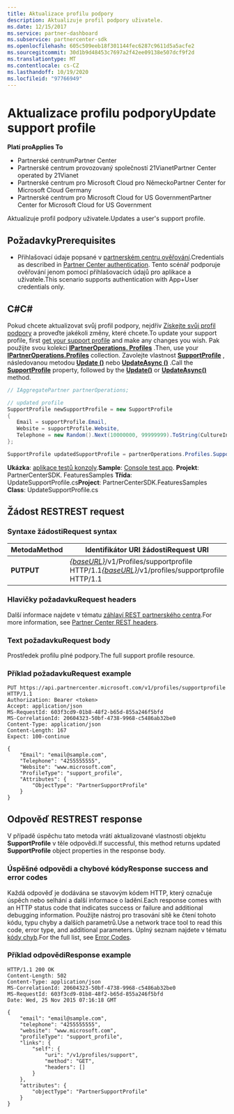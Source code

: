 ```yaml
---
title: Aktualizace profilu podpory
description: Aktualizuje profil podpory uživatele.
ms.date: 12/15/2017
ms.service: partner-dashboard
ms.subservice: partnercenter-sdk
ms.openlocfilehash: 605c509eeb18f301144fec6287c9611d5a5acfe2
ms.sourcegitcommit: 30d1b9d48453c7697a2f42ee09138e507dcf9f2d
ms.translationtype: MT
ms.contentlocale: cs-CZ
ms.lasthandoff: 10/19/2020
ms.locfileid: "97766949"
---
```

# <a name="update-support-profile"></a><span data-ttu-id="c421a-103">Aktualizace profilu podpory</span><span class="sxs-lookup"><span data-stu-id="c421a-103">Update support profile</span></span>

<span data-ttu-id="c421a-104">**Platí pro**</span><span class="sxs-lookup"><span data-stu-id="c421a-104">**Applies To**</span></span>

- <span data-ttu-id="c421a-105">Partnerské centrum</span><span class="sxs-lookup"><span data-stu-id="c421a-105">Partner Center</span></span>
- <span data-ttu-id="c421a-106">Partnerské centrum provozovaný společností 21Vianet</span><span class="sxs-lookup"><span data-stu-id="c421a-106">Partner Center operated by 21Vianet</span></span>
- <span data-ttu-id="c421a-107">Partnerské centrum pro Microsoft Cloud pro Německo</span><span class="sxs-lookup"><span data-stu-id="c421a-107">Partner Center for Microsoft Cloud Germany</span></span>
- <span data-ttu-id="c421a-108">Partnerské centrum pro Microsoft Cloud for US Government</span><span class="sxs-lookup"><span data-stu-id="c421a-108">Partner Center for Microsoft Cloud for US Government</span></span>

<span data-ttu-id="c421a-109">Aktualizuje profil podpory uživatele.</span><span class="sxs-lookup"><span data-stu-id="c421a-109">Updates a user's support profile.</span></span>

## <a name="prerequisites"></a><span data-ttu-id="c421a-110">Požadavky</span><span class="sxs-lookup"><span data-stu-id="c421a-110">Prerequisites</span></span>

- <span data-ttu-id="c421a-111">Přihlašovací údaje popsané v [partnerském centru ověřování](partner-center-authentication.md).</span><span class="sxs-lookup"><span data-stu-id="c421a-111">Credentials as described in [Partner Center authentication](partner-center-authentication.md).</span></span> <span data-ttu-id="c421a-112">Tento scénář podporuje ověřování jenom pomocí přihlašovacích údajů pro aplikace a uživatele.</span><span class="sxs-lookup"><span data-stu-id="c421a-112">This scenario supports authentication with App+User credentials only.</span></span>

## <a name="c"></a><span data-ttu-id="c421a-113">C\#</span><span class="sxs-lookup"><span data-stu-id="c421a-113">C\#</span></span>

<span data-ttu-id="c421a-114">Pokud chcete aktualizovat svůj profil podpory, nejdřív [Získejte svůj profil podpory](get-support-profile.md) a proveďte jakékoli změny, které chcete.</span><span class="sxs-lookup"><span data-stu-id="c421a-114">To update your support profile, first [get your support profile](get-support-profile.md) and make any changes you wish.</span></span> <span data-ttu-id="c421a-115">Pak použijte svou kolekci [**IPartnerOperations. Profiles**](/dotnet/api/microsoft.store.partnercenter.ipartner.profiles) .</span><span class="sxs-lookup"><span data-stu-id="c421a-115">Then, use your [**IPartnerOperations.Profiles**](/dotnet/api/microsoft.store.partnercenter.ipartner.profiles) collection.</span></span> <span data-ttu-id="c421a-116">Zavolejte vlastnost [**SupportProfile**](/dotnet/api/microsoft.store.partnercenter.profiles.isupportprofile) , následovanou metodou [**Update ()**](/dotnet/api/microsoft.store.partnercenter.profiles.isupportprofile.update) nebo [**UpdateAsync ()**](/dotnet/api/microsoft.store.partnercenter.profiles.isupportprofile.updateasync) .</span><span class="sxs-lookup"><span data-stu-id="c421a-116">Call the [**SupportProfile**](/dotnet/api/microsoft.store.partnercenter.profiles.isupportprofile) property, followed by the [**Update()**](/dotnet/api/microsoft.store.partnercenter.profiles.isupportprofile.update) or [**UpdateAsync()**](/dotnet/api/microsoft.store.partnercenter.profiles.isupportprofile.updateasync) method.</span></span>

``` csharp
// IAggregatePartner partnerOperations;

// updated profile
SupportProfile newSupportProfile = new SupportProfile
{
   Email = supportProfile.Email,
   Website = supportProfile.Website,
   Telephone = new Random().Next(10000000, 99999999).ToString(CultureInfo.InvariantCulture)
};

SupportProfile updatedSupportProfile = partnerOperations.Profiles.SupportProfile.Update(newSupportProfile);
```

<span data-ttu-id="c421a-117">**Ukázka**: [aplikace testů konzoly](console-test-app.md).</span><span class="sxs-lookup"><span data-stu-id="c421a-117">**Sample**: [Console test app](console-test-app.md).</span></span> <span data-ttu-id="c421a-118">**Projekt**: PartnerCenterSDK. FeaturesSamples **Třída**: UpdateSupportProfile.cs</span><span class="sxs-lookup"><span data-stu-id="c421a-118">**Project**: PartnerCenterSDK.FeaturesSamples **Class**: UpdateSupportProfile.cs</span></span>

## <a name="rest-request"></a><span data-ttu-id="c421a-119">Žádost REST</span><span class="sxs-lookup"><span data-stu-id="c421a-119">REST request</span></span>

### <a name="request-syntax"></a><span data-ttu-id="c421a-120">Syntaxe žádosti</span><span class="sxs-lookup"><span data-stu-id="c421a-120">Request syntax</span></span>

| <span data-ttu-id="c421a-121">Metoda</span><span class="sxs-lookup"><span data-stu-id="c421a-121">Method</span></span>  | <span data-ttu-id="c421a-122">Identifikátor URI žádosti</span><span class="sxs-lookup"><span data-stu-id="c421a-122">Request URI</span></span>                                                                     |
|---------|---------------------------------------------------------------------------------|
| <span data-ttu-id="c421a-123">**PUT**</span><span class="sxs-lookup"><span data-stu-id="c421a-123">**PUT**</span></span> | <span data-ttu-id="c421a-124">[*{baseURL}*](partner-center-rest-urls.md)/v1/Profiles/supportprofile HTTP/1.1</span><span class="sxs-lookup"><span data-stu-id="c421a-124">[*{baseURL}*](partner-center-rest-urls.md)/v1/profiles/supportprofile HTTP/1.1</span></span> |

### <a name="request-headers"></a><span data-ttu-id="c421a-125">Hlavičky požadavku</span><span class="sxs-lookup"><span data-stu-id="c421a-125">Request headers</span></span>

<span data-ttu-id="c421a-126">Další informace najdete v tématu [záhlaví REST partnerského centra](headers.md).</span><span class="sxs-lookup"><span data-stu-id="c421a-126">For more information, see [Partner Center REST headers](headers.md).</span></span>

### <a name="request-body"></a><span data-ttu-id="c421a-127">Text požadavku</span><span class="sxs-lookup"><span data-stu-id="c421a-127">Request body</span></span>

<span data-ttu-id="c421a-128">Prostředek profilu plné podpory.</span><span class="sxs-lookup"><span data-stu-id="c421a-128">The full support profile resource.</span></span>

### <a name="request-example"></a><span data-ttu-id="c421a-129">Příklad požadavku</span><span class="sxs-lookup"><span data-stu-id="c421a-129">Request example</span></span>

```http
PUT https://api.partnercenter.microsoft.com/v1/profiles/supportprofile HTTP/1.1
Authorization: Bearer <token>
Accept: application/json
MS-RequestId: 603f3cd9-01b8-48f2-b65d-855a246f5bfd
MS-CorrelationId: 20604323-50bf-4738-9968-c5486ab32be0
Content-Type: application/json
Content-Length: 167
Expect: 100-continue

{
    "Email": "email@sample.com",
    "Telephone": "4255555555",
    "Website": "www.microsoft.com",
    "ProfileType": "support_profile",
    "Attributes": {
        "ObjectType": "PartnerSupportProfile"
    }
}
```

## <a name="rest-response"></a><span data-ttu-id="c421a-130">Odpověď REST</span><span class="sxs-lookup"><span data-stu-id="c421a-130">REST response</span></span>

<span data-ttu-id="c421a-131">V případě úspěchu tato metoda vrátí aktualizované vlastnosti objektu **SupportProfile** v těle odpovědi.</span><span class="sxs-lookup"><span data-stu-id="c421a-131">If successful, this method returns updated **SupportProfile** object properties in the response body.</span></span>

### <a name="response-success-and-error-codes"></a><span data-ttu-id="c421a-132">Úspěšné odpovědi a chybové kódy</span><span class="sxs-lookup"><span data-stu-id="c421a-132">Response success and error codes</span></span>

<span data-ttu-id="c421a-133">Každá odpověď je dodávána se stavovým kódem HTTP, který označuje úspěch nebo selhání a další informace o ladění.</span><span class="sxs-lookup"><span data-stu-id="c421a-133">Each response comes with an HTTP status code that indicates success or failure and additional debugging information.</span></span> <span data-ttu-id="c421a-134">Použijte nástroj pro trasování sítě ke čtení tohoto kódu, typu chyby a dalších parametrů.</span><span class="sxs-lookup"><span data-stu-id="c421a-134">Use a network trace tool to read this code, error type, and additional parameters.</span></span> <span data-ttu-id="c421a-135">Úplný seznam najdete v tématu [kódy chyb](error-codes.md).</span><span class="sxs-lookup"><span data-stu-id="c421a-135">For the full list, see [Error Codes](error-codes.md).</span></span>

### <a name="response-example"></a><span data-ttu-id="c421a-136">Příklad odpovědi</span><span class="sxs-lookup"><span data-stu-id="c421a-136">Response example</span></span>

```http
HTTP/1.1 200 OK
Content-Length: 502
Content-Type: application/json
MS-CorrelationId: 20604323-50bf-4738-9968-c5486ab32be0
MS-RequestId: 603f3cd9-01b8-48f2-b65d-855a246f5bfd
Date: Wed, 25 Nov 2015 07:16:18 GMT

{
    "email": "email@sample.com",
    "telephone": "4255555555",
    "website": "www.microsoft.com",
    "profileType": "support_profile",
    "links": {
        "self": {
            "uri": "/v1/profiles/support",
            "method": "GET",
            "headers": []
        }
    },
    "attributes": {
        "objectType": "PartnerSupportProfile"
    }
}
```
